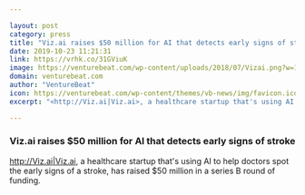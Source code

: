 ```yaml
---

layout: post
category: press
title: "Viz.ai raises $50 million for AI that detects early signs of stroke"
date: 2019-10-23 11:21:31
link: https://vrhk.co/31GViuK
image: https://venturebeat.com/wp-content/uploads/2018/07/Vizai.png?w=1200&strip=all
domain: venturebeat.com
author: "VentureBeat"
icon: https://venturebeat.com/wp-content/themes/vb-news/img/favicon.ico
excerpt: "<http://Viz.ai|Viz.ai>, a healthcare startup that's using AI to help doctors spot the early signs of a stroke, has raised $50 million in a series B round of funding."

---
```


### Viz.ai raises $50 million for AI that detects early signs of stroke

<http://Viz.ai|Viz.ai>, a healthcare startup that's using AI to help doctors spot the early signs of a stroke, has raised $50 million in a series B round of funding.